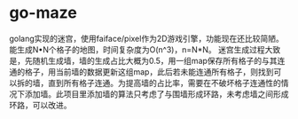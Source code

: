 # go-maze
golang实现的迷宫，使用faiface/pixel作为2D游戏引擎，功能现在还比较简陋。能生成N•N个格子的地图，时间复杂度为O(n^3)，n=N*N。
迷宫生成过程大致是，先随机生成墙，墙的生成占比大概为0.5，用一组map保存所有格子的与其连通的格子，用当前墙的数据更新这组map，此后若未能连通所有格子，则找到可以拆的墙，直到所有格子连通。为提高墙的占比率，需要在不破坏格子连通性的情况下添加墙。此项目里添加墙的算法只考虑了与围墙形成环路，未考虑墙之间形成环路，可以改进。
